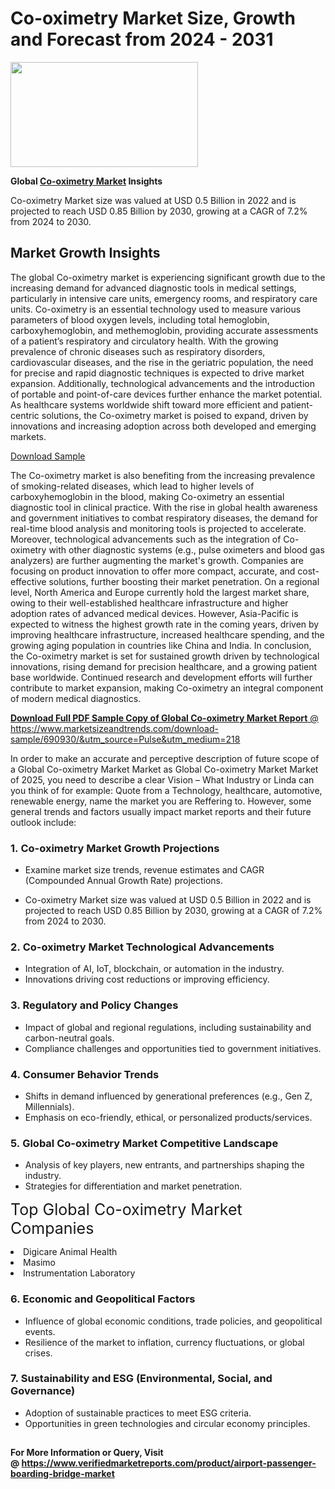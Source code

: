 <H1>Co-oximetry Market Size, Growth and Forecast from 2024 - 2031</H1><img class="aligncenter size-medium wp-image-584254" src="https://thirdeyenews.in/wp-content/uploads/2024/09/Global-Market-Research-300x168.jpeg" alt="" width="300" height="168" /><p><strong>Global&nbsp;<a href="https://www.marketsizeandtrends.com/download-sample/690930/&amp;utm_source=Pulse&amp;utm_medium=218">Co-oximetry Market</a> Insights</strong></p><p>Co-oximetry Market size was valued at USD 0.5 Billion in 2022 and is projected to reach USD 0.85 Billion by 2030, growing at a CAGR of 7.2% from 2024 to 2030.</p><p><h2>Market Growth Insights</h2> <p>The global Co-oximetry market is experiencing significant growth due to the increasing demand for advanced diagnostic tools in medical settings, particularly in intensive care units, emergency rooms, and respiratory care units. Co-oximetry is an essential technology used to measure various parameters of blood oxygen levels, including total hemoglobin, carboxyhemoglobin, and methemoglobin, providing accurate assessments of a patient’s respiratory and circulatory health. With the growing prevalence of chronic diseases such as respiratory disorders, cardiovascular diseases, and the rise in the geriatric population, the need for precise and rapid diagnostic techniques is expected to drive market expansion. Additionally, technological advancements and the introduction of portable and point-of-care devices further enhance the market potential. As healthcare systems worldwide shift toward more efficient and patient-centric solutions, the Co-oximetry market is poised to expand, driven by innovations and increasing adoption across both developed and emerging markets.</p> <p><a href="#">Download Sample</a></p> <p>The Co-oximetry market is also benefiting from the increasing prevalence of smoking-related diseases, which lead to higher levels of carboxyhemoglobin in the blood, making Co-oximetry an essential diagnostic tool in clinical practice. With the rise in global health awareness and government initiatives to combat respiratory diseases, the demand for real-time blood analysis and monitoring tools is projected to accelerate. Moreover, technological advancements such as the integration of Co-oximetry with other diagnostic systems (e.g., pulse oximeters and blood gas analyzers) are further augmenting the market's growth. Companies are focusing on product innovation to offer more compact, accurate, and cost-effective solutions, further boosting their market penetration. On a regional level, North America and Europe currently hold the largest market share, owing to their well-established healthcare infrastructure and higher adoption rates of advanced medical devices. However, Asia-Pacific is expected to witness the highest growth rate in the coming years, driven by improving healthcare infrastructure, increased healthcare spending, and the growing aging population in countries like China and India. In conclusion, the Co-oximetry market is set for sustained growth driven by technological innovations, rising demand for precision healthcare, and a growing patient base worldwide. Continued research and development efforts will further contribute to market expansion, making Co-oximetry an integral component of modern medical diagnostics.</p> <p><a href="#"></p><p><span class=""><strong>Download Full PDF Sample Copy of Global Co-oximetry Market Report</strong> @ <a href="https://www.marketsizeandtrends.com/download-sample/690930/&amp;utm_source=Pulse&amp;utm_medium=218" target="_blank">https://www.marketsizeandtrends.com/download-sample/690930/&amp;utm_source=Pulse&amp;utm_medium=218</a></span></p><p>In order to make an accurate and perceptive description of future scope of a Global&nbsp;Co-oximetry Market Market as Global&nbsp;Co-oximetry Market Market of 2025, you need to describe a clear Vision &ndash; What Industry or Linda can you think of for example: Quote from a Technology, healthcare, automotive, renewable energy, name the market you are Reffering to. However, some general trends and factors usually impact market reports and their future outlook include:</p><h3>1.&nbsp;<strong>Co-oximetry Market Growth Projections</strong></h3><ul><li>Examine market size trends, revenue estimates and CAGR (Compounded Annual Growth Rate) projections.</li><li><p>Co-oximetry Market size was valued at USD 0.5 Billion in 2022 and is projected to reach USD 0.85 Billion by 2030, growing at a CAGR of 7.2% from 2024 to 2030.</p></li></ul><h3>2.&nbsp;<strong>Co-oximetry Market Technological Advancements</strong></h3><ul><li>Integration of AI, IoT, blockchain, or automation in the industry.</li><li>Innovations driving cost reductions or improving efficiency.</li></ul><h3>3.&nbsp;<strong>Regulatory and Policy Changes</strong></h3><ul><li>Impact of global and regional regulations, including sustainability and carbon-neutral goals.</li><li>Compliance challenges and opportunities tied to government initiatives.</li></ul><h3>4.&nbsp;<strong>Consumer Behavior Trends</strong></h3><ul><li>Shifts in demand influenced by generational preferences (e.g., Gen Z, Millennials).</li><li>Emphasis on eco-friendly, ethical, or personalized products/services.</li></ul><h3>5.&nbsp;<strong>Global Co-oximetry Market Competitive Landscape</strong></h3><ul><li>Analysis of key players, new entrants, and partnerships shaping the industry.</li><li>Strategies for differentiation and market penetration.</li></ul><p data-pm-slice="1 1 []"><span style="color: inherit; font-family: inherit; font-size: 25px;">Top Global Co-oximetry Market Companies</span></p><div class="" data-test-id=""><p><li>Digicare Animal Health</li><li> Masimo</li><li> Instrumentation Laboratory</li></p></div><h3>6.&nbsp;<strong>Economic and Geopolitical Factors</strong></h3><ul><li>Influence of global economic conditions, trade policies, and geopolitical events.</li><li>Resilience of the market to inflation, currency fluctuations, or global crises.</li></ul><h3>7.&nbsp;<strong>Sustainability and ESG (Environmental, Social, and Governance)</strong></h3><ul><li>Adoption of sustainable practices to meet ESG criteria.</li><li>Opportunities in green technologies and circular economy principles.</li></ul><h2><strong style="font-size: 14px;">For More Information or Query, Visit @&nbsp;</strong><a style="background-color: #ffffff; font-size: 14px;" href="https://www.marketsizeandtrends.com/report/co-oximetry-market/" target="_blank">https://www.verifiedmarketreports.com/product/airport-passenger-boarding-bridge-market</a></h2>
